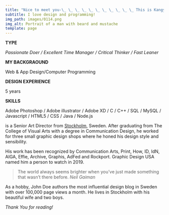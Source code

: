 ```yaml
---
title: "Nice to meet you-\_ \_ \_ \_ \_ \_ \_ \_ \_ \_ \_ This is Kangyeon : )"
subtitle: I love design and programming!
img_path: images/0114.png
img_alt: Portrait of a man with beard and mustache
template: page
---
```


**TYPE**

<cite>Passionate Doer / Excellent Time Manager / Critical Thinker / Fast Leaner</cite>

**MY BACKGRAOUND**

Web & App Design/Computer Programming

**DESIGN EXPERIENCE**

5 years

**SKILLS**

Adobe Photoshop / Adobe illustrator / Adobe XD / C / C++ / SQL / MySQL / Javascript / HTML5 / CSS / Java / Node.js 



is a Senior Art Director from [Stockholm](https://en.wikipedia.org/wiki/Stockholm), Sweden. After graduating from The College of Visual Arts with a degree in Communication Design, he worked for three small graphic design shops where he honed his design style and sensibility.

His work has been recognized by Communication Arts, Print, How, ID, IdN, AIGA, Effie, Archive, Graphis, AdFed and Rockport. Graphic Design USA named him a person to watch in 2019.

>The world always seems brighter when you’ve just made something that wasn’t there before. <cite>Neil Gaiman</cite>

As a hobby, John Doe authors the most influential design blog in Sweden with over 100,000 page views a month. He lives in Stockholm with his beautiful wife and two boys.

*Thank You for reading!*